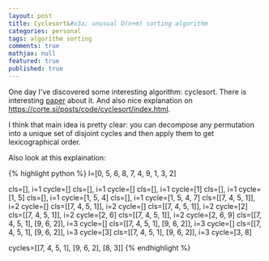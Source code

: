 ```yaml
---
layout: post
title: Cyclesort&#x3a; unusual O(n+m) sorting algorithm
categories: personal
tags: algorithm sorting
comments: true
mathjax: null
featured: true
published: true
---
```


One day I've discovered some interesting algorithm: cyclesort. There is
interesting <a
href="http://comjnl.oxfordjournals.org/content/33/4/365.full.pdf">paper</a>
about it. And also nice explanation on  <a
href="https://corte.si/posts/code/cyclesort/index.html">https://corte.si/posts/code/cyclesort/index.html</a>.

I think that main idea is pretty clear: you can decompose any permutation
into a unique set of disjoint cycles and then apply them to get
lexicographical order.

Also look at this explaination:

{% highlight python %}
l=[0, 5, 6, 8, 7, 4, 9, 1, 3, 2]

cls=[], i=1 cycle=[]
cls=[], i=1 cycle=[]
cls=[], i=1 cycle=[1]
cls=[], i=1 cycle=[1, 5]
cls=[], i=1 cycle=[1, 5, 4]
cls=[], i=1 cycle=[1, 5, 4, 7]
cls=[[7, 4, 5, 1]], i=2 cycle=[]
cls=[[7, 4, 5, 1]], i=2 cycle=[]
cls=[[7, 4, 5, 1]], i=2 cycle=[2]
cls=[[7, 4, 5, 1]], i=2 cycle=[2, 6]
cls=[[7, 4, 5, 1]], i=2 cycle=[2, 6, 9]
cls=[[7, 4, 5, 1], [9, 6, 2]], i=3 cycle=[]
cls=[[7, 4, 5, 1], [9, 6, 2]], i=3 cycle=[]
cls=[[7, 4, 5, 1], [9, 6, 2]], i=3 cycle=[3]
cls=[[7, 4, 5, 1], [9, 6, 2]], i=3 cycle=[3, 8]

cycles=[[7, 4, 5, 1], [9, 6, 2], [8, 3]]
{% endhighlight %}
